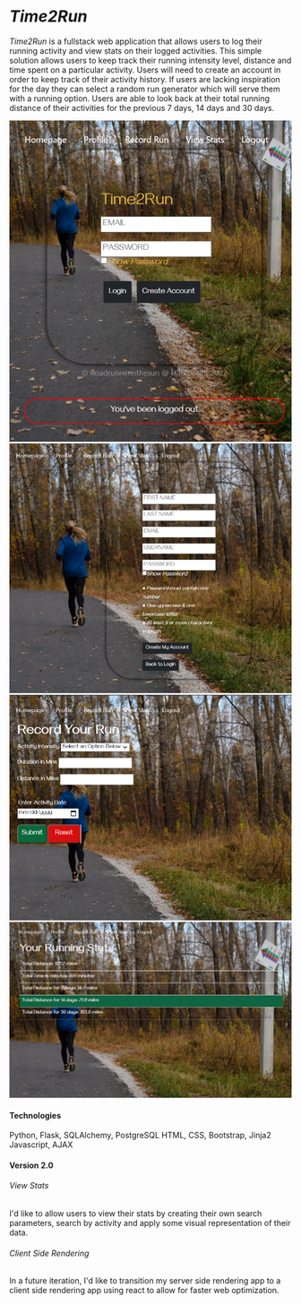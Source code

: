 *Time2Run*
===========

*Time2Run* is a fullstack web application that allows users to log their running activity and view stats on their logged activities. This simple solution allows users to keep track their running intensity level, distance and time spent on a particular activity. Users will need to create an account in order to keep track of their activity history. If users are lacking inspiration for the day they can select a random run generator which will serve them with a running option. Users are able to look back at their total running distance of their activities for the previous 7 days, 14 days and 30 days.

![Homepage](https://raw.githubusercontent.com/roadrunnerinthesun/Time2Run/master/static/img/Login.png)
![Registration](https://raw.githubusercontent.com/roadrunnerinthesun/Time2Run/master/static/img/Registration.png)
![Record Your Run](https://raw.githubusercontent.com/roadrunnerinthesun/Time2Run/master/static/img/record-your-run.png)
![View Stats](https://raw.githubusercontent.com/roadrunnerinthesun/Time2Run/master/static/img/view-stats.png)

#### Technologies
Python, Flask, SQLAlchemy, PostgreSQL
HTML, CSS, Bootstrap, Jinja2
Javascript, AJAX


#### Version 2.0

###### View Stats
I'd like to allow users to view their stats by creating their own search parameters, search by activity and apply some visual representation of their data.

###### Client Side Rendering
In a future iteration, I'd like to transition my server side rendering app to a client side rendering app using react to allow for faster web optimization.
